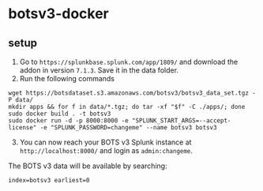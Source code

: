 # botsv3-docker

## setup
1. Go to `https://splunkbase.splunk.com/app/1809/` and download the addon in version `7.1.3`. Save it in the data folder. 
2. Run the following commands
```
wget https://botsdataset.s3.amazonaws.com/botsv3/botsv3_data_set.tgz -P data/
mkdir apps && for f in data/*.tgz; do tar -xf "$f" -C ./apps/; done
sudo docker build . -t botsv3
sudo docker run -d -p 8000:8000 -e "SPLUNK_START_ARGS=--accept-license" -e "SPLUNK_PASSWORD=changeme" --name botsv3 botsv3
```
3. You can now reach your BOTS v3 Splunk instance at `http://localhost:8000/` and login as `admin:changeme`.

The BOTS v3 data will be available by searching:
```
index=botsv3 earliest=0
````
